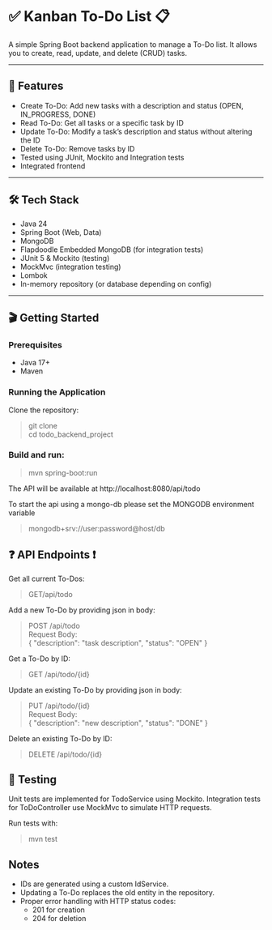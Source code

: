 #  ✅ Kanban To-Do List 📋

A simple Spring Boot backend application to manage a 
To-Do list. It allows you to create, read, update, and 
delete (CRUD) tasks.

---

##  🚀 Features

- Create To-Do: Add new tasks with a description and status (OPEN, IN_PROGRESS, DONE)
- Read To-Do: Get all tasks or a specific task by ID
- Update To-Do: Modify a task’s description and status without altering the ID
- Delete To-Do: Remove tasks by ID
- Tested using JUnit, Mockito and Integration tests
- Integrated frontend

---

## 🛠️ Tech Stack

- Java 24
- Spring Boot (Web, Data)
- MongoDB
- Flapdoodle Embedded MongoDB (for integration tests)
- JUnit 5 & Mockito (testing)
- MockMvc (integration testing)
- Lombok
- In-memory repository (or database depending on config)

---

## 🎬 Getting Started

### Prerequisites
- Java 17+
- Maven

### Running the Application
Clone the repository:
> git clone <repository-url>  
> cd todo_backend_project

### Build and run:
> mvn spring-boot:run  

The API will be available at http://localhost:8080/api/todo

To start the api using a mongo-db please set the MONGODB environment variable 
> mongodb+srv://user:password@host/db


## ❓ API Endpoints ❗️

Get all current To-Dos:
>GET/api/todo

Add a new To-Do by providing json in body:
>POST /api/todo  
>Request Body:  
>{
"description": "task description",
"status": "OPEN"
}

Get a To-Do by ID:
> GET /api/todo/{id}  

Update an existing To-Do by providing json in body:
> PUT /api/todo/{id}  
> Request Body:  
>{
"description": "new description",
"status": "DONE"
}

Delete an existing To-Do by ID:
> DELETE /api/todo/{id}


## 🧪 Testing

Unit tests are implemented for TodoService using Mockito.
Integration tests for ToDoController use MockMvc to simulate HTTP requests.

Run tests with:
> mvn test


## Notes
- IDs are generated using a custom IdService.
- Updating a To-Do replaces the old entity in the repository.
- Proper error handling with HTTP status codes:
  - 201 for creation
  - 204 for deletion